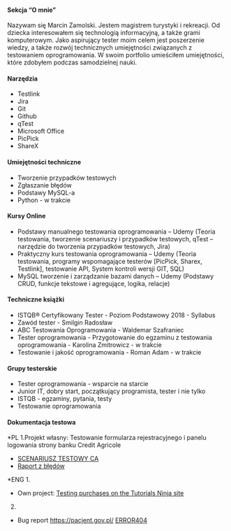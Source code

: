 #### **Sekcja “O mnie”** 

Nazywam się Marcin Zamolski. Jestem magistrem turystyki i rekreacji.
Od dziecka interesowałem się technologią informacyjną, a także grami komputerowym.
Jako aspirujący tester moim celem jest poszerzenie wiedzy, a także rozwój technicznych umiejętności związanych z testowaniem oprogramowania.
W swoim portfolio umieściłem umiejętności, które zdobyłem podczas samodzielnej nauki.


#### **Narzędzia**

- Testlink
- Jira
- Git
- Github
- qTest
- Microsoft Office
- PicPick
- ShareX

#### **Umiejętności techniczne**

- Tworzenie przypadków testowych
- Zgłaszanie błędów
- Podstawy MySQL-a
- Python - w trakcie

#### **Kursy Online**
- Podstawy manualnego testowania oprogramowania – Udemy
(Teoria testowania, tworzenie scenariuszy i przypadków testowych, qTest – narzędzie do tworzenia przypadków testowych, Jira)
- Praktyczny kurs testowania oprogramowania – Udemy
(Teoria testowania, programy wspomagające testerów [PicPick, Sharex, Testlink], testowanie API, System kontroli wersji GIT, SQL)
- MySQL tworzenie i zarządzanie bazami danych – Udemy
(Podstawy CRUD, funkcje tekstowe i agregujące, logika, relacje)


#### **Techniczne książki**

- ISTQB® Certyfikowany Tester - Poziom Podstawowy 2018 - Syllabus
- Zawód tester - Smilgin Radosław
- ABC Testowania Oprogramowania - Waldemar Szafraniec
- Tester oprogramowania - Przygotowanie do egzaminu z testowania oprogramowania - Karolina Zmitrowicz - w trakcie
- Testowanie i jakość oprogramowania - Roman Adam - w trakcie

#### **Grupy testerskie**

- Tester oprogramowania - wsparcie na starcie
- Junior IT, dobry start, początkujący programista, tester i nie tylko
- ISTQB - egzaminy, pytania, testy
- Testowanie oprogramowania

#### **Dokumentacja testowa**
*PL
1.Projekt własny: Testowanie formularza rejestracyjnego i panelu logowania strony banku Credit Agricole
- [SCENARIUSZ TESTOWY CA](https://docs.google.com/spreadsheets/d/1aqd9mHavQa3Fg7fMaC5NmuwCYC7NGTsh3UYPga4dFsw/edit?usp=sharing)
- [Raport z błędów](https://docs.google.com/document/d/1khyTRguTmiqH4B3XBdSgkOrWrFZXJcX7Gjzoc0s3i3M/edit?usp=sharing)

*ENG
1.
- Own project: [Testing purchases on the Tutorials Ninja site](https://docs.google.com/spreadsheets/d/1Rj7UL1QK0f0T13mus23Jx09Qw5n1Xl8LJLQHS_WXYnA/edit?usp=sharing)
2.
- Bug report https://pacjent.gov.pl/
[ERROR404](https://docs.google.com/document/d/1khyTRguTmiqH4B3XBdSgkOrWrFZXJcX7Gjzoc0s3i3M/edit?usp=sharing)





